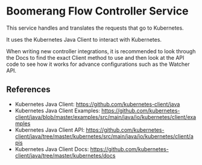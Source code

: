 # Boomerang Flow Controller Service

This service handles and translates the requests that go to Kubernetes.

It uses the Kubernetes Java Client to interact with Kubernetes.

When writing new controller integrations, it is recommended to look through the Docs to find the exact Client method to use and then look at the API code to see how it works for advance configurations such as the Watcher API.

## References

- Kubernetes Java Client: https://github.com/kubernetes-client/java
- Kubernetes Java Client Examples: https://github.com/kubernetes-client/java/blob/master/examples/src/main/java/io/kubernetes/client/examples
- Kubernetes Java Client API: https://github.com/kubernetes-client/java/tree/master/kubernetes/src/main/java/io/kubernetes/client/apis
- Kubernetes Java Client Docs: https://github.com/kubernetes-client/java/tree/master/kubernetes/docs
